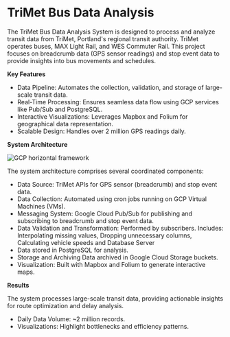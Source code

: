 # TriMet Bus Data Analysis

The TriMet Bus Data Analysis System is designed to process and analyze transit data from TriMet, Portland's regional transit authority. TriMet operates buses, MAX Light Rail, and WES Commuter Rail. This project focuses on breadcrumb data (GPS sensor readings) and stop event data to provide insights into bus movements and schedules.

**Key Features**

- Data Pipeline: Automates the collection, validation, and storage of large-scale transit data.
- Real-Time Processing: Ensures seamless data flow using GCP services like Pub/Sub and PostgreSQL.
- Interactive Visualizations: Leverages Mapbox and Folium for geographical data representation.
- Scalable Design: Handles over 2 million GPS readings daily.

**System Architecture**


![GCP horizontal framework](https://github.com/chethana613/TriMet/assets/56347342/4852cfc1-b22f-4f96-9fdd-eac9654d90b6)

The system architecture comprises several coordinated components:
- Data Source: TriMet APIs for GPS sensor (breadcrumb) and stop event data.
- Data Collection: Automated using cron jobs running on GCP Virtual Machines (VMs).
- Messaging System: Google Cloud Pub/Sub for publishing and subscribing to breadcrumb and stop event data.
- Data Validation and Transformation: Performed by subscribers. Includes: Interpolating missing values, Dropping unnecessary columns, Calculating vehicle speeds and Database Server
- Data stored in PostgreSQL for analysis.
- Storage and Archiving Data archived in Google Cloud Storage buckets.
- Visualization: Built with Mapbox and Folium to generate interactive maps.

**Results**

The system processes large-scale transit data, providing actionable insights for route optimization and delay analysis.
- Daily Data Volume: ~2 million records.
- Visualizations: Highlight bottlenecks and efficiency patterns.
